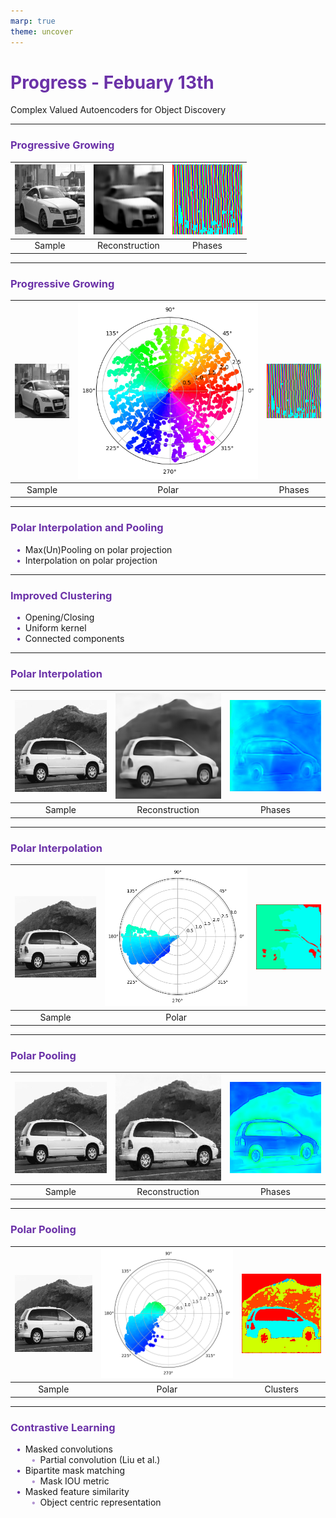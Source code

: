 ```yaml
---
marp: true
theme: uncover
---
```


# Progress - Febuary 13th

Complex Valued Autoencoders for Object Discovery

---

### Progressive Growing

| ![height:3in width:3in](assets/pro_s.jpg) | ![height:3in width:3in](assets/pro_r.jpg) | ![height:3in width:3in](assets/pro_c.jpg) |
| :---------------------------------------: | :---------------------------------------: | :---------------------------------------: |
|                  Sample                   |              Reconstruction               |                  Phases                   |

---

### Progressive Growing

| ![height:3in width:3in](assets/pro_s.jpg) | ![height:3in width:3in](assets/pro_p.jpg) | ![height:3in width:3in](assets/pro_c.jpg) |
| :---------------------------------------: | :---------------------------------------: | :---------------------------------------: |
|                  Sample                   |                   Polar                   |                  Phases                   |

---

### Polar Interpolation and Pooling

-   Max(Un)Pooling on polar projection
-   Interpolation on polar projection

---

### Improved Clustering

-   Opening/Closing
-   Uniform kernel
-   Connected components

---

### Polar Interpolation

| ![height:3in width:3in](assets/interp_s.jpg) | ![height:3in width:3in](assets/interp_r.jpg) | ![height:3in width:3in](assets/interp_c.jpg) |
| :------------------------------------------: | :------------------------------------------: | :------------------------------------------: |
|                    Sample                    |                Reconstruction                |                    Phases                    |

---

### Polar Interpolation

| ![height:3in width:3in](assets/interp_s.jpg) | ![height:3in width:3in](assets/interp_p.jpg) | ![height:3in width:3in](assets/interp_l.jpg) |
| :------------------------------------------: | :------------------------------------------: | :------------------------------------------: |
|                    Sample                    |                    Polar                     |

---

### Polar Pooling

| ![height:3in width:3in](assets/pool_s.jpg) | ![height:3in width:3in](assets/pool_r.jpg) | ![height:3in width:3in](assets/pool_c.jpg) |
| :----------------------------------------: | :----------------------------------------: | :----------------------------------------: |
|                   Sample                   |               Reconstruction               |                   Phases                   |

---

### Polar Pooling

| ![height:3in width:3in](assets/pool_s.jpg) | ![height:3in width:3in](assets/pool_p.jpg) | ![height:3in width:3in](assets/pool_l.jpg) |
| :----------------------------------------: | :----------------------------------------: | :----------------------------------------: |
|                   Sample                   |                   Polar                    |                  Clusters                  |

---

### Contrastive Learning

-   Masked convolutions
    -   Partial convolution (Liu et al.)
-   Bipartite mask matching
    -   Mask IOU metric
-   Masked feature similarity
    -   Object centric representation

<style>
    h1, h2, h3, h4, h5 {
        color: #6b32a8
    }

    ul {
        width: 100%;
        list-style: none;
    }

    ul li::before {
        content: "\2022";
        color: #6b32a8;
        font-weight: bold;
        display: inline-block;
        width: 1em;
        margin-left: -1em;
    }

    ul ul li::before {
        opacity: 0.5;
    }
</style>
